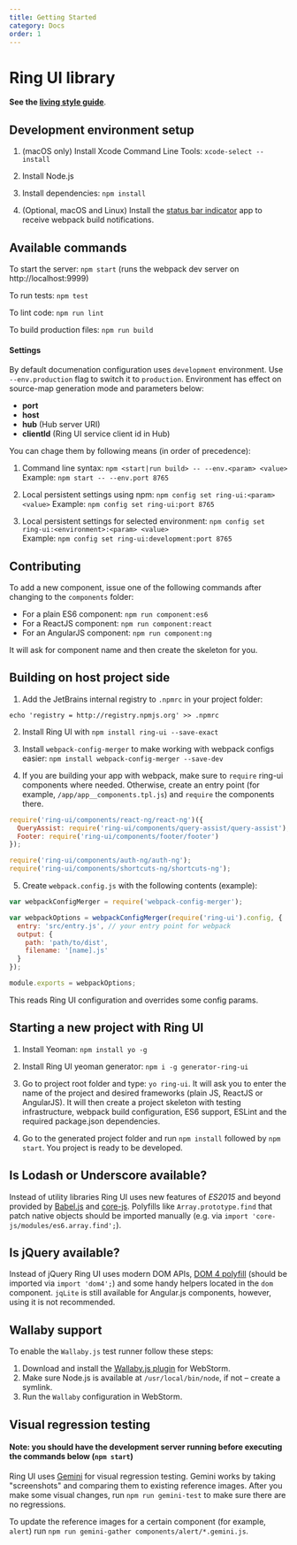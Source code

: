 ```yaml
---
title: Getting Started
category: Docs 
order: 1
---
```


# Ring UI library

**See the [living style guide](http://ring-ui.github.io)**.

## Development environment setup

1. (macOS only) Install Xcode Command Line Tools: `xcode-select --install`

2. Install Node.js

3. Install dependencies: `npm install`

4. (Optional, macOS and Linux) Install the [status bar indicator](https://github.com/roman01la/anybar-webpack#known-apps) app to receive webpack build notifications.

## Available commands

To start the server: `npm start` (runs the webpack dev server on http://localhost:9999)

To run tests: `npm test`

To lint code: `npm run lint`

To build production files: `npm run build`

#### Settings

By default documenation configuration uses `development` environment.
Use `--env.production` flag to switch it to `production`.
Environment has effect on source-map generation mode and parameters below:

 * **port**
 * **host**
 * **hub** (Hub server URI)
 * **clientId** (Ring UI service client id in Hub)

You can chage them by following means (in order of precedence):

1. Command line syntax: `npm <start|run build> -- --env.<param> <value>`
Example: `npm start -- --env.port 8765`

2. Local persistent settings using npm: `npm config set ring-ui:<param> <value>`
Example: `npm config set ring-ui:port 8765`

3. Local persistent settings for selected environment: `npm config set ring-ui:<environment>:<param> <value>`  
Example: `npm config set ring-ui:development:port 8765`


## Contributing

To add a new component, issue one of the following commands after changing to the `components` folder:
  * For a plain ES6 component: `npm run component:es6`
  * For a ReactJS component: `npm run component:react`
  * For an AngularJS component: `npm run component:ng`
  
It will ask for component name and then create the skeleton for you.
  
## Building on host project side

1. Add the JetBrains internal registry to `.npmrc` in your project folder:

``` shell
echo 'registry = http://registry.npmjs.org' >> .npmrc
```

2. Install Ring UI with `npm install ring-ui --save-exact` 

3. Install `webpack-config-merger` to make working with webpack configs easier: `npm install webpack-config-merger --save-dev`

4. If you are building your app with webpack, make sure to `require` ring-ui components where needed. Otherwise, create an entry point (for example, `/app/app__components.tpl.js`) and
`require` the components there. 

``` javascript
require('ring-ui/components/react-ng/react-ng')({
  QueryAssist: require('ring-ui/components/query-assist/query-assist'),
  Footer: require('ring-ui/components/footer/footer')
});

require('ring-ui/components/auth-ng/auth-ng');
require('ring-ui/components/shortcuts-ng/shortcuts-ng');
```

5. Create `webpack.config.js` with the following contents (example):

``` javascript
var webpackConfigMerger = require('webpack-config-merger');

var webpackOptions = webpackConfigMerger(require('ring-ui').config, {
  entry: 'src/entry.js', // your entry point for webpack
  output: {
    path: 'path/to/dist',
    filename: '[name].js'
  }
});

module.exports = webpackOptions;
```

This reads Ring UI configuration and overrides some config params.

## Starting a new project with Ring UI

1. Install Yeoman: `npm install yo -g`

2. Install Ring UI yeoman generator: `npm i -g generator-ring-ui`

3. Go to project root folder and type: `yo ring-ui`. It will ask you to enter the name of the project
and desired frameworks (plain JS, ReactJS or AngularJS). It will then create a project skeleton
with testing infrastructure, webpack build configuration, ES6 support, ESLint and the required package.json dependencies.

4. Go to the generated project folder and run `npm install` followed by `npm start`. You project is ready to be developed.

## Is Lodash or Underscore available?

Instead of utility libraries Ring UI uses new features of *ES2015* and beyond provided by [Babel.js](https://babeljs.io) and [core-js](https://github.com/zloirock/core-js/).
Polyfills like `Array.prototype.find` that patch native objects should be imported manually (e.g. via `import 'core-js/modules/es6.array.find';`).

## Is jQuery available?

Instead of jQuery Ring UI uses modern DOM APIs, [DOM 4 polyfill](https://github.com/WebReflection/dom4) (should be imported via `import 'dom4';`) 
and some handy helpers located in the `dom` component. `jqLite` is still available for Angular.js components, however, using it is not recommended.

## Wallaby support

To enable the `Wallaby.js` test runner follow these steps:
 
1. Download and install the [Wallaby.js plugin](http://wallabyjs.com/) for WebStorm.
2. Make sure Node.js is available at `/usr/local/bin/node`, if not – create a symlink.  
3. Run the `Wallaby` configuration in WebStorm.


## Visual regression testing

#### Note: you should have the development server running before executing the commands below (`npm start`)

Ring UI uses [Gemini](https://ru.bem.info/tools/testing/gemini) for visual regression testing. Gemini works
by taking "screenshots" and comparing them to existing reference images. After you make some visual changes, 
run `npm run gemini-test` to make sure there are no regressions.

To update the reference images for a certain component (for example, `alert`) run 
`npm run gemini-gather components/alert/*.gemini.js`.
